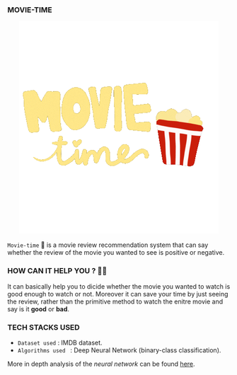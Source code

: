 ### MOVIE-TIME
<p align='center'>
    <img src='assets/giphy.gif'>
</p>


`Movie-time` 🎥 is a movie review recommendation system that can say whether the review of the movie you wanted to see is positive or negative. 

### HOW CAN IT HELP YOU ? 💁‍♂️
It can basically help you to dicide whether the movie you wanted to watch is good enough to watch or not. Moreover it can save your time by just seeing the review, rather than the primitive method to watch the enitre movie and say is it **good** or **bad**.

### TECH STACKS USED
- `Dataset used` : IMDB dataset.
- `Algorithms used ` : Deep Neural Network (binary-class classification).

More in depth analysis of the *neural network* can be found [here](https://github.com/kulendu/Movie-Time/blob/master/NEURAL-NETWORK-ANALYSIS.md).
